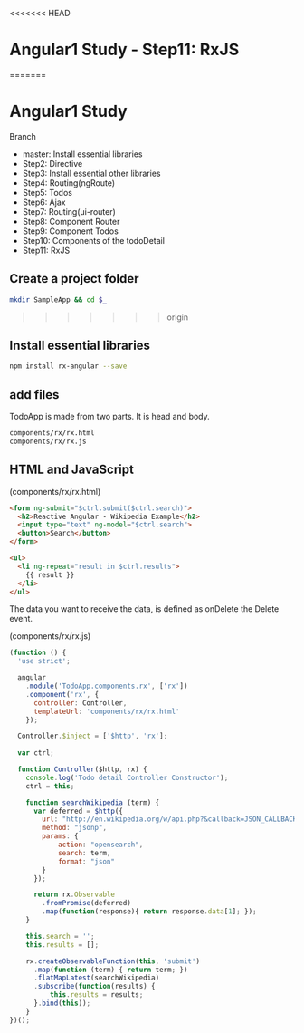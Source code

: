 <<<<<<< HEAD
# Angular1 Study - Step11: RxJS
=======
# Angular1 Study

Branch
* master: Install essential libraries
* Step2: Directive
* Step3: Install essential other libraries
* Step4: Routing(ngRoute)
* Step5: Todos
* Step6: Ajax
* Step7: Routing(ui-router)
* Step8: Component Router
* Step9: Component Todos
* Step10: Components of the todoDetail
* Step11: RxJS

## Create a project folder

```bash
mkdir SampleApp && cd $_
```
>>>>>>> origin

## Install essential libraries

```bash
npm install rx-angular --save
```

## add files

TodoApp is made from two parts.
It is head and body.

```bash
components/rx/rx.html
components/rx/rx.js
```

## HTML and JavaScript

(components/rx/rx.html)
```html
<form ng-submit="$ctrl.submit($ctrl.search)">
  <h2>Reactive Angular - Wikipedia Example</h2>
  <input type="text" ng-model="$ctrl.search">
  <button>Search</button>
</form>

<ul>
  <li ng-repeat="result in $ctrl.results">
    {{ result }}
  </li>
</ul>
```
The data you want to receive the data, is defined as onDelete the Delete event.

(components/rx/rx.js)
```javascript
(function () {
  'use strict';

  angular
    .module('TodoApp.components.rx', ['rx'])
    .component('rx', {
      controller: Controller,
      templateUrl: 'components/rx/rx.html'
    });

  Controller.$inject = ['$http', 'rx'];
  
  var ctrl;

  function Controller($http, rx) {
    console.log('Todo detail Controller Constructor');
    ctrl = this;

    function searchWikipedia (term) {
      var deferred = $http({
        url: "http://en.wikipedia.org/w/api.php?&callback=JSON_CALLBACK",
        method: "jsonp",
        params: {
            action: "opensearch",
            search: term,
            format: "json"
        }
      });

      return rx.Observable
        .fromPromise(deferred)
        .map(function(response){ return response.data[1]; });
    }

    this.search = '';
    this.results = [];

    rx.createObservableFunction(this, 'submit')
      .map(function (term) { return term; })
      .flatMapLatest(searchWikipedia)
      .subscribe(function(results) {
          this.results = results;
      }.bind(this));
    }
})();
```

